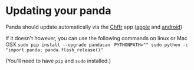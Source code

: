 # Updating your panda

Panda should update automatically via the [Chffr](http://chffr.comma.ai/) app ([apple](https://itunes.apple.com/us/app/chffr-dash-cam-that-remembers/id1146683979) and [android](https://play.google.com/store/apps/details?id=ai.comma.chffr))

If it doesn't however,  you can use the following commands on linux or Mac OSX
 `sudo pip install --upgrade pandacan`
` PYTHONPATH="" sudo python -c "import panda; panda.flash_release()"`

(You'll need to have `pip` and `sudo` installed.)
